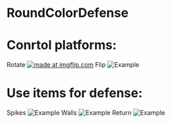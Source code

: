 # RoundColorDefense
# Conrtol platforms:
Rotate
<a href="https://imgflip.com/gif/3mo6ag"><img src="https://imgflip.com/gif/3mo6ag" title="made at imgflip.com"/></a>
Flip
<img src="https://imgflip.com/gif/3mo6g3" title="Example"/>
# Use items for defense:
Spikes
<img src="https://imgflip.com/gif/3mo9sx" title="Example"/>
Walls
<img src="https://imgflip.com/gif/3mo9zz" title="Example"/>
Return
<img src="https://imgflip.com/gif/3moa5c" title="Example"/>
